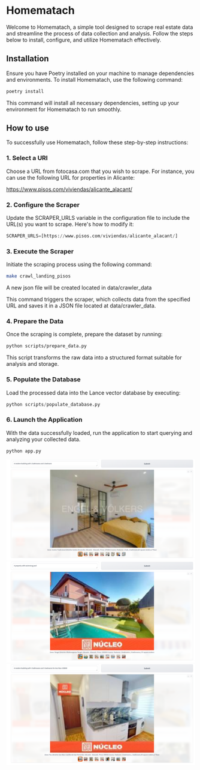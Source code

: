 # Homematach

Welcome to Homematach, a simple tool designed to scrape real estate data and streamline the process of data collection and analysis. Follow the steps below to install, configure, and utilize Homematach effectively.

## Installation

Ensure you have Poetry installed on your machine to manage dependencies and environments. To install Homematach, use the following command:

```bash
poetry install
```

This command will install all necessary dependencies, setting up your environment for Homematach to run smoothly.

## How to use

To successfully use Homematach, follow these step-by-step instructions:

### 1. Select a URl

Choose a URL from fotocasa.com that you wish to scrape. For instance, you can use the following URL for properties in Alicante:

<https://www.pisos.com/viviendas/alicante_alacant/>

### 2. Configure the Scraper

Update the SCRAPER_URLS variable in the configuration file to include the URL(s) you want to scrape. Here's how to modify it:

```python
SCRAPER_URLS=[https://www.pisos.com/viviendas/alicante_alacant/]
```

### 3. Execute the Scraper

Initiate the scraping process using the following command:

```bash
make crawl_landing_pisos
```

A new json file will be created located in data/crawler_data

This command triggers the scraper, which collects data from the specified URL and saves it in a JSON file located at data/crawler_data.

### 4. Prepare the Data

Once the scraping is complete, prepare the dataset by running:

```bash
python scripts/prepare_data.py
```

This script transforms the raw data into a structured format suitable for analysis and storage.

### 5. Populate the Database

Load the processed data into the Lance vector database by executing:

```python
python scripts/populate_database.py
```

### 6. Launch the Application

With the data successfully loaded, run the application to start querying and analyzing your collected data.

```python
python app.py
```

![Example 1](./assets/example_1.png)
![Example 2](./assets/example_2.png)
![Example 3](./assets/example_3.png)
